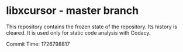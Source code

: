 # libxcursor - master branch

This repository contains the frozen state of the repository.
Its history is cleared. It is used only for static code
analysis with Codacy.

Commit Time: 1726798817